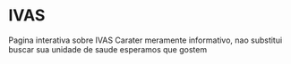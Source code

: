 # IVAS
Pagina interativa sobre IVAS
Carater meramente informativo, nao substitui buscar sua unidade de saude
esperamos que gostem
